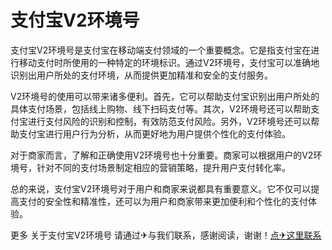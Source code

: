 # 支付宝V2环境号

支付宝V2环境号是支付宝在移动端支付领域的一个重要概念。它是指支付宝在进行移动支付时所使用的一种特定的环境标识。通过V2环境号，支付宝可以准确地识别出用户所处的支付环境，从而提供更加精准和安全的支付服务。

V2环境号的使用可以带来诸多便利。首先，它可以帮助支付宝识别出用户所处的具体支付场景，包括线上购物、线下扫码支付等。其次，V2环境号还可以帮助支付宝进行支付风险的识别和控制，有效防范支付风险。另外，V2环境号还可以帮助支付宝进行用户行为分析，从而更好地为用户提供个性化的支付体验。

对于商家而言，了解和正确使用V2环境号也十分重要。商家可以根据用户的V2环境号，针对不同的支付场景制定相应的营销策略，提升用户支付转化率。

总的来说，支付宝V2环境号对于用户和商家来说都具有重要意义。它不仅可以提高支付的安全性和精准性，还可以为用户和商家带来更加便利和个性化的支付体验。

更多 关于支付宝V2环境号 请通过✈与我们联系，感谢阅读，谢谢！[点✈这里联系](https://k02.cc)